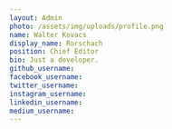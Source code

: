 ```yaml
---
layout: Admin
photo: /assets/img/uploads/profile.png
name: Walter Kovacs
display_name: Rorschach
position: Chief Editor
bio: Just a developer.
github_username: 
facebook_username: 
twitter_username: 
instagram_username: 
linkedin_username: 
medium_username: 
---
```


